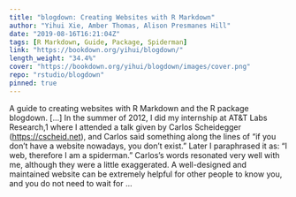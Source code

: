 ```yaml
---
title: "blogdown: Creating Websites with R Markdown"
author: "Yihui Xie, Amber Thomas, Alison Presmanes Hill"
date: "2019-08-16T16:21:04Z"
tags: [R Markdown, Guide, Package, Spiderman]
link: "https://bookdown.org/yihui/blogdown/"
length_weight: "34.4%"
cover: "https://bookdown.org/yihui/blogdown/images/cover.png"
repo: "rstudio/blogdown"
pinned: true
---
```


A guide to creating websites with R Markdown and the R package blogdown. [...] In the summer of 2012, I did my internship at AT&T Labs Research,1 where I attended a talk given by Carlos Scheidegger (https://cscheid.net), and Carlos said something along the lines of “if you don’t have a website nowadays, you don’t exist.” Later I paraphrased it as: “I web, therefore I am a spiderman.” Carlos’s words resonated very well with me, although they were a little exaggerated. A well-designed and maintained website can be extremely helpful for other people to know you, and you do not need to wait for ...
